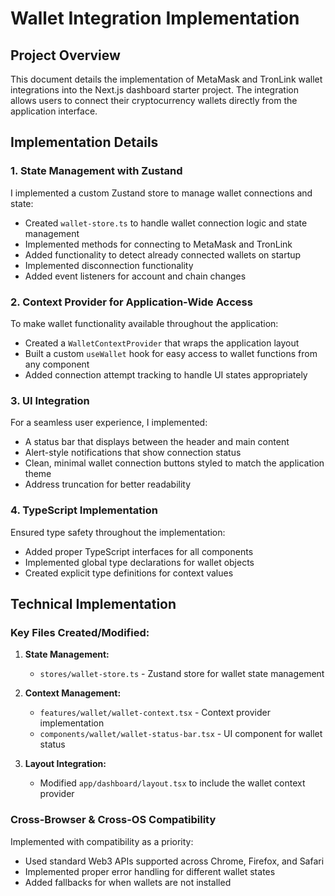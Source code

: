 # Wallet Integration Implementation

## Project Overview

This document details the implementation of MetaMask and TronLink wallet integrations into the Next.js dashboard starter project. The integration allows users to connect their cryptocurrency wallets directly from the application interface.
## Implementation Details

### 1. State Management with Zustand

I implemented a custom Zustand store to manage wallet connections and state:

- Created `wallet-store.ts` to handle wallet connection logic and state management
- Implemented methods for connecting to MetaMask and TronLink
- Added functionality to detect already connected wallets on startup
- Implemented disconnection functionality
- Added event listeners for account and chain changes

### 2. Context Provider for Application-Wide Access

To make wallet functionality available throughout the application:

- Created a `WalletContextProvider` that wraps the application layout
- Built a custom `useWallet` hook for easy access to wallet functions from any component
- Added connection attempt tracking to handle UI states appropriately

### 3. UI Integration

For a seamless user experience, I implemented:

- A status bar that displays between the header and main content
- Alert-style notifications that show connection status
- Clean, minimal wallet connection buttons styled to match the application theme
- Address truncation for better readability

### 4. TypeScript Implementation

Ensured type safety throughout the implementation:

- Added proper TypeScript interfaces for all components
- Implemented global type declarations for wallet objects
- Created explicit type definitions for context values

## Technical Implementation

### Key Files Created/Modified:

1. **State Management:**
   - `stores/wallet-store.ts` - Zustand store for wallet state management

2. **Context Management:**
   - `features/wallet/wallet-context.tsx` - Context provider implementation
   - `components/wallet/wallet-status-bar.tsx` - UI component for wallet status

3. **Layout Integration:**
   - Modified `app/dashboard/layout.tsx` to include the wallet context provider

### Cross-Browser & Cross-OS Compatibility

Implemented with compatibility as a priority:

- Used standard Web3 APIs supported across Chrome, Firefox, and Safari
- Implemented proper error handling for different wallet states
- Added fallbacks for when wallets are not installed


